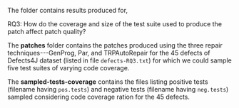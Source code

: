 The folder contains results produced for,

RQ3: How do the coverage and size of the test suite used to produce
the patch affect patch quality?

The **patches** folder contains the patches produced using 
the three repair techniques---GenProg, Par, and TRPAutoRepair
for the 45 defects of Defects4J dataset (listed in file `defects-RQ3.txt`) for which we could 
sample five test suites of varying code coverage.  

The **sampled-tests-coverage** contains the files listing positive tests (filename having `pos.tests`) 
and negative tests (filename having `neg.tests`)  sampled considering code coverage ration for the 45 defects.
